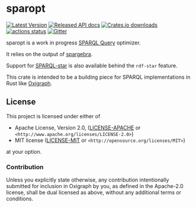 sparopt
=======

[![Latest Version](https://img.shields.io/crates/v/sparopt.svg)](https://crates.io/crates/sparopt)
[![Released API docs](https://docs.rs/sparopt/badge.svg)](https://docs.rs/sparopt)
[![Crates.io downloads](https://img.shields.io/crates/d/sparopt)](https://crates.io/crates/sparopt)
[![actions status](https://github.com/oxigraph/oxigraph/workflows/build/badge.svg)](https://github.com/oxigraph/oxigraph/actions)
[![Gitter](https://badges.gitter.im/oxigraph/community.svg)](https://gitter.im/oxigraph/community)

sparopt is a work in progress [SPARQL Query](https://www.w3.org/TR/sparql11-query/) optimizer.

It relies on the output of [spargebra](https://crates.io/crates/spargebra).

Support for [SPARQL-star](https://w3c.github.io/rdf-star/cg-spec/2021-12-17.html#sparql-star) is also available behind the `rdf-star` feature.

This crate is intended to be a building piece for SPARQL implementations in Rust like [Oxigraph](https://oxigraph.org).


## License

This project is licensed under either of

* Apache License, Version 2.0, ([LICENSE-APACHE](../LICENSE-APACHE) or
  `<http://www.apache.org/licenses/LICENSE-2.0>`)
* MIT license ([LICENSE-MIT](../LICENSE-MIT) or
  `<http://opensource.org/licenses/MIT>`)

at your option.


### Contribution

Unless you explicitly state otherwise, any contribution intentionally submitted for inclusion in Oxigraph by you, as defined in the Apache-2.0 license, shall be dual licensed as above, without any additional terms or conditions.
